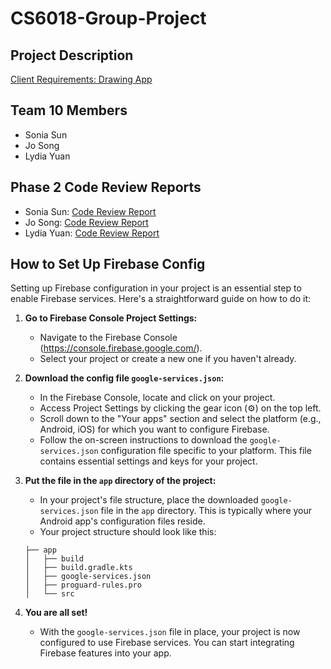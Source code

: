 # CS6018-Group-Project

## Project Description

[Client Requirements: Drawing App](https://github.com/UtahMSD/CS6018_2023/blob/main/projectDescription.md)

## Team 10 Members

- Sonia Sun
- Jo Song
- Lydia Yuan

## Phase 2 Code Review Reports

- Sonia Sun: [Code Review Report](https://docs.google.com/document/d/1uVCAY4ODb6tR8fNQdl9Jm8aaSMdw0Sa1V-Y5BzL5yp0/edit#heading=h.jv43cx3t9ago)
- Jo Song: [Code Review Report](https://docs.google.com/document/d/1bVUHNTDen-8i1168dBOqMSsxz3w45VWQ5C0rgraXtXI/edit?usp=sharing)
- Lydia Yuan: [Code Review Report](https://docs.google.com/document/d/1fUeUmIba0xmmRzI8FkZSU2MKtpPa9NG-4kUTBftLcW4/edit?usp=sharing)

## How to Set Up Firebase Config

Setting up Firebase configuration in your project is an essential step to enable Firebase services. Here's a straightforward guide on how to do it:

1. **Go to Firebase Console Project Settings:**
   - Navigate to the Firebase Console (https://console.firebase.google.com/).
   - Select your project or create a new one if you haven't already.

2. **Download the config file `google-services.json`:**
   - In the Firebase Console, locate and click on your project.
   - Access Project Settings by clicking the gear icon (⚙️) on the top left.
   - Scroll down to the "Your apps" section and select the platform (e.g., Android, iOS) for which you want to configure Firebase.
   - Follow the on-screen instructions to download the `google-services.json` configuration file specific to your platform. This file contains essential settings and keys for your project.

3. **Put the file in the `app` directory of the project:**
   - In your project's file structure, place the downloaded `google-services.json` file in the `app` directory. This is typically where your Android app's configuration files reside.
   - Your project structure should look like this:

   ```
   ├── app
   │   ├── build
   │   ├── build.gradle.kts
   │   ├── google-services.json
   │   ├── proguard-rules.pro
   │   └── src
   ```

4. **You are all set!**
   - With the `google-services.json` file in place, your project is now configured to use Firebase services. You can start integrating Firebase features into your app.